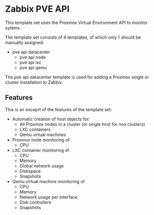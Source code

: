 # Zabbix PVE API

This template set uses the Proxmox Virtual Environment API to monitor sytems.

The template set consists of 4 templates, of which only 1 should be manually
assigned:

* pve api datacenter
  * pve api node
  * pve api lxc
  * pve api qemu

The pve api datacenter template is used for adding a Proxmox single or cluster
installation to Zabbix.

## Features

This is an exceprt of the features of the template set:
* Automatic creation of host objects for:
  * All Proxmox nodes in a cluster (or single host for non clusters)
  * LXC containers
  * Qemu virtual machines
* Proxmox node monitoring of
  * CPU
* LXC container monitoring of
  * CPU
  * Memory
  * Global network usage
  * Diskspace
  * Snapshots
* Qemu virtual machine monitoring of
  * CPU
  * Memory
  * Network usage per interface
  * Disk controllers
  * Snapshots
